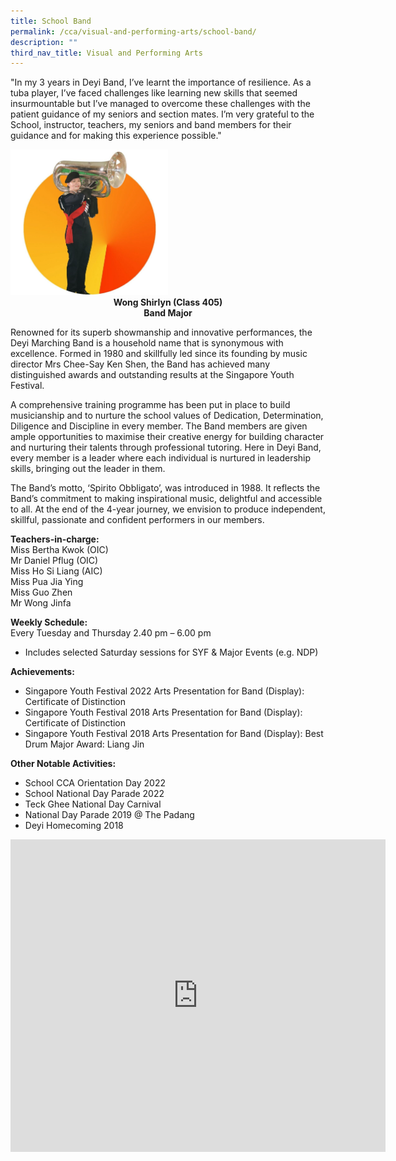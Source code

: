 ```yaml
---
title: School Band
permalink: /cca/visual-and-performing-arts/school-band/
description: ""
third_nav_title: Visual and Performing Arts
---
```

"In my 3 years in Deyi Band, I’ve learnt the importance of resilience. As a tuba player, I’ve faced challenges like learning new skills that seemed insurmountable but I’ve managed to overcome these challenges with the patient guidance of my seniors and section mates. I’m very grateful to the School, instructor, teachers, my seniors and band members for their guidance and for making this experience possible."

<img style="width:50%" src="/images/Band_Wong%20Shirlyn_305.jpg">

<center>
<strong> Wong Shirlyn (Class 405) <br>
Band Major </strong> </center>
	
Renowned for its superb showmanship and innovative performances, the Deyi Marching Band is a household name that is synonymous with excellence. Formed in 1980 and skillfully led since its founding by music director Mrs Chee-Say Ken Shen, the Band has achieved many distinguished awards and outstanding results at the Singapore Youth Festival.

A comprehensive training programme has been put in place to build musicianship and to nurture the school values of Dedication, Determination, Diligence and Discipline in every member. The Band members are given ample opportunities to maximise their creative energy for building character and nurturing their talents through professional tutoring. Here in Deyi Band, every member is a leader where each individual is nurtured in leadership skills, bringing out the leader in them.

The Band’s motto, ‘Spirito Obbligato’, was introduced in 1988. It reflects the Band’s commitment to making inspirational music, delightful and accessible to all. At the end of the 4-year journey, we envision to produce independent, skillful, passionate and confident performers in our members.

**Teachers-in-charge:** <br>
Miss Bertha Kwok (OIC)  
Mr Daniel Pflug (OIC)  
Miss Ho Si Liang (AIC)  
Miss Pua Jia Ying  
Miss Guo Zhen  
Mr Wong Jinfa&nbsp;

**Weekly Schedule:** <br>
Every Tuesday and Thursday 2.40 pm – 6.00 pm
* Includes selected Saturday sessions for SYF &amp; Major Events (e.g. NDP)

**Achievements:** 
* Singapore Youth Festival 2022 Arts Presentation for Band (Display): Certificate of Distinction
* Singapore Youth Festival 2018 Arts Presentation for Band (Display): Certificate of Distinction
* Singapore Youth Festival 2018 Arts Presentation for Band (Display):&nbsp;Best Drum Major Award: Liang Jin

**Other Notable Activities:**&nbsp;&nbsp;
* School CCA Orientation Day 2022
* School National Day Parade 2022
* Teck Ghee National Day Carnival&nbsp;
* National Day Parade 2019 @ The Padang
* Deyi Homecoming 2018

<iframe allowfullscreen="true" height="500" width="600" frameborder="0" src="https://docs.google.com/presentation/d/e/2PACX-1vQFhhI_pcMHvZvRNynsF9s5mV7RSVZjhWCmAsMU_Poaep8EreD_25v_5piDD131H7_Td1uQn6GteMw-/embed?start=false&amp;loop=true&amp;delayms=10000"></iframe>